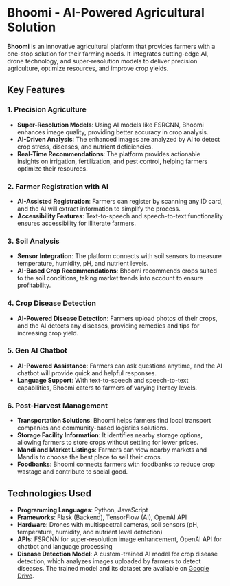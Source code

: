# Bhoomi - AI-Powered Agricultural Solution



**Bhoomi** is an innovative agricultural platform that provides farmers with a one-stop solution for their farming needs. It integrates cutting-edge AI, drone technology, and super-resolution models to deliver precision agriculture, optimize resources, and improve crop yields.

## Key Features

### 1. Precision Agriculture
- **Super-Resolution Models**: Using AI models like FSRCNN, Bhoomi enhances image quality, providing better accuracy in crop analysis.
- **AI-Driven Analysis**: The enhanced images are analyzed by AI to detect crop stress, diseases, and nutrient deficiencies.
- **Real-Time Recommendations**: The platform provides actionable insights on irrigation, fertilization, and pest control, helping farmers optimize their resources.

### 2. Farmer Registration with AI
- **AI-Assisted Registration**: Farmers can register by scanning any ID card, and the AI will extract information to simplify the process.
- **Accessibility Features**: Text-to-speech and speech-to-text functionality ensures accessibility for illiterate farmers.

### 3. Soil Analysis
- **Sensor Integration**: The platform connects with soil sensors to measure temperature, humidity, pH, and nutrient levels.
- **AI-Based Crop Recommendations**: Bhoomi recommends crops suited to the soil conditions, taking market trends into account to ensure profitability.

### 4. Crop Disease Detection
- **AI-Powered Disease Detection**: Farmers upload photos of their crops, and the AI detects any diseases, providing remedies and tips for increasing crop yield.

### 5. Gen AI Chatbot
- **AI-Powered Assistance**: Farmers can ask questions anytime, and the AI chatbot will provide quick and helpful responses.
- **Language Support**: With text-to-speech and speech-to-text capabilities, Bhoomi caters to farmers of varying literacy levels.

### 6. Post-Harvest Management
- **Transportation Solutions**: Bhoomi helps farmers find local transport companies and community-based logistics solutions.
- **Storage Facility Information**: It identifies nearby storage options, allowing farmers to store crops without settling for lower prices.
- **Mandi and Market Listings**: Farmers can view nearby markets and Mandis to choose the best place to sell their crops.
- **Foodbanks**: Bhoomi connects farmers with foodbanks to reduce crop wastage and contribute to social good.

## Technologies Used

- **Programming Languages**: Python, JavaScript
- **Frameworks**: Flask (Backend), TensorFlow (AI), OpenAI API
- **Hardware**: Drones with multispectral cameras, soil sensors (pH, temperature, humidity, and nutrient level detection)
- **APIs**: FSRCNN for super-resolution image enhancement, OpenAI API for chatbot and language processing
- **Disease Detection Model**: A custom-trained AI model for crop disease detection, which analyzes images uploaded by farmers to detect diseases. The trained model and its dataset are available on [Google Drive](https://drive.google.com/file/d/1_Sazev_iVS9XlBaLhSBf-oypr9jkuYIS/view?usp=sharing).

